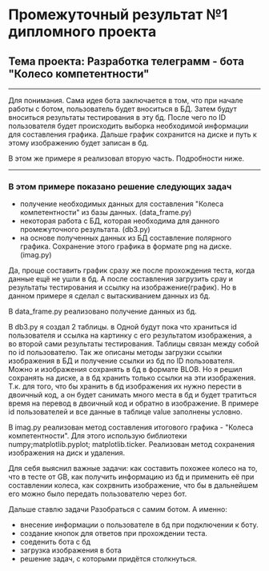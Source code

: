 # **Промежуточный результат №1 дипломного проекта**

## **Тема проекта: Разработка телеграмм - бота "Колесо компетентности"**

***
Для понимания. Сама идея бота заключается в том, что при начале работы с ботом, пользователь будет вноситься в БД. Затем будут вноситься результаты тестирования в эту бд. После чего по ID пользователя будет происходить выборка необходимой информации для составления графика. Дальше график сохранится на диске и путь к этому изображению будет записан в бд.

В этом же примере я реализовал вторую часть. Подробности ниже.
***

### В этом примере показано решение следующих задач

- получение необходимых данных для составления "Колеса компетентности" из базы данных. (data_frame.py)
- некоторая работа с БД, которая необходима для данного промежуточного результата. (db3.py)
- на основе полученных данных из БД составление полярного графика. Сохранение этого графика в формате png на диске.(imag.py)

Да, проще составить график сразу же после прохождения теста, когда данные ещё не ушли в бд. А после составления загрузить срау и результаты тестирования и ссылку на изображение(график). Но в данном примере я сделал с вытаскиванием данных из бд.

В data_frame.py реализовано получение данных из бд.

В db3.py я создал 2 таблицы. в Одной будут пока что храниться id пользователя и ссылка на картинку с его результатом изображения, а во второй сами результаты тестирования. Таблицы связан между собой по id пользователю. Так же описаны методы загрузки ссылки изображения в БД и получение ссылки из бд по ID пользователя. Можно и изображения сохранять в бд в формате BLOB. Но я решил сохранять на диске, а в бд хранить только ссылки на эти изображения. Т.к. для того, что бы хранить в бд изображения их нужно перести в двоичный код, а он будет санимать много места в бд и будет тратиться время на перевод в двоичный код и обратно в изображение. В примере id пользователей и все данные в таблице value заполнены условно.

В imag.py реализован метод составления итогового графика - "Колеса компетентности". Для этого использую библиотеки numpy;matplotlib.pyplot; matplotlib.ticker. Реализован метод сохранения изображения на диск и удаления.

Для себя выяснил важные задачи: как составить похожее колесо на то, что в тесте от GB, как получить информацию из бд и применить её при составлении колеса, как сохрвнить изображение, что бы в дальнейшем его можно было передать пользователю через бот.

Дальше ставлю задачи Разобраться с самим ботом. А именно:

- внесение информации о пользователе в бд при подключении к боту.
- создание кнопок для ответов при прохождении теста.
- соеденить бота с бд
- загрузка изображения в бота
- решение задач, с которыми придётся столкнуться.
